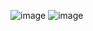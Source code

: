 ![image](https://github.com/user-attachments/assets/eef0d3af-2860-44a1-a6f3-a0faed809f99)
![image](https://github.com/user-attachments/assets/fec72167-e314-4ae2-9ec6-95787037d49e)

